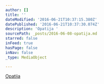 ```yaml
---
author: []
title: ''
dateModified: '2016-06-21T10:37:15.380Z'
datePublished: '2016-06-21T10:37:30.074Z'
description: 'Opatija '
sourcePath: _posts/2016-06-08-opatija.md
starred: false
inFeed: true
hasPage: false
inNav: false
_type: MediaObject

---
```

[Opatija ][0]

[0]: http://www.acevedophoto.net/Obadija/n-qBgHKC
